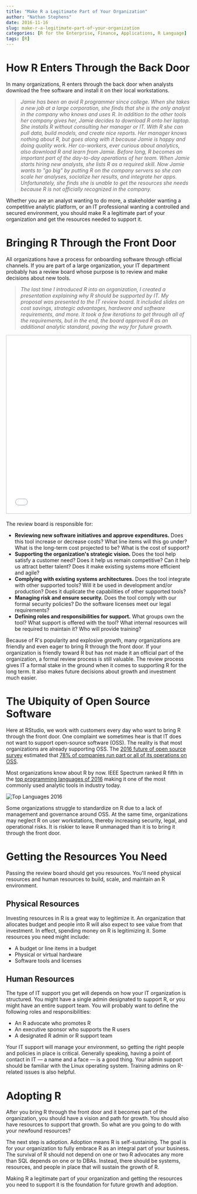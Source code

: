 ```yaml
---
title: "Make R a Legitimate Part of Your Organization"
author: "Nathan Stephens"
date: 2016-11-16
slug: make-r-a-legitimate-part-of-your-organization
categories: [R for the Enterprise, Finance, Applications, R Language]
tags: [R]
---
```


# How R Enters Through the Back Door

In many organizations, R enters through the back door when analysts download the free software and install it on their local workstations.

> _Jamie has been an avid R programmer since college. When she takes a new job at a large corporation, she finds that she is the only analyst in the company who knows and uses R. In addition to the other tools her company gives her, Jamie decides to download R onto her laptop. She installs R without consulting her manager or IT. With R she can pull data, build models, and create nice reports. Her manager knows nothing about R, but goes along with it because Jamie is happy and doing quality work. Her co-workers, ever curious about analytics, also download R and learn from Jamie. Before long, R becomes an important part of the day-to-day operations of her team. When Jamie starts hiring new analysts, she lists R as a required skill. Now Jamie wants to "go big" by putting R on the company servers so she can scale her analyses, socialize her results, and integrate her apps. Unfortunately, she finds she is unable to get the resources she needs because R is not officially recognized in the company._

Whether you are an analyst wanting to do more, a stakeholder wanting a competitive analytic platform, or an IT professional wanting a controlled and secured environment, you should make R a legitimate part of your organization and get the resources needed to support it.

# Bringing R Through the Front Door

All organizations have a process for onboarding software through official channels. If you are part of a large organization, your IT department probably has a review board whose purpose is to review and make decisions about new tools.

> _The last time I introduced R into an organization, I created a presentation explaining why R should be supported by IT. My proposal was presented to the IT review board. It included slides on cost savings, strategic advantages, hardware and software requirements, and more. It took a few iterations to get through all of the requirements, but in the end, the board approved R as an additional analytic standard, paving the way for future growth._

<iframe src="//www.slideshare.net/slideshow/embed_code/key/slRGUZHuzIA5ld" width="100%" height="485" frameborder="0" marginwidth="0" marginheight="0" scrolling="no" style="border:1px solid #CCC; border-width:1px; margin-bottom:5px; max-width: 100%;" allowfullscreen=""></iframe>

The review board is responsible for:

- **Reviewing new software initiatives and approve expenditures.** Does this tool increase or decrease costs? What line items will this go under? What is the long-term cost projected to be? What is the cost of support?
- **Supporting the organization's strategic vision.** Does the tool help satisfy a customer need? Does it help us remain competitive? Can it help us attract better talent? Does it make existing systems more efficient and agile?
- **Complying with existing systems architectures.** Does the tool integrate with other supported tools? Will it be used in development and/or production? Does it duplicate the capabilities of other supported tools?
- **Managing risk and ensure security.** Does the tool comply with our formal security policies? Do the software licenses meet our legal requirements?
- **Defining roles and responsibilities for support.** What groups own the tool? What support is offered with the tool? What internal resources will be required to maintain it? Who will provide training?

Because of R's popularity and explosive growth, many organizations are friendly and even eager to bring R through the front door. If your organization is friendly toward R but has not made it an official part of the organization, a formal review process is still valuable. The review process gives IT a formal stake in the ground when it comes to supporting R for the long term. It also makes future decisions about growth and investment much easier.

# The Ubiquity of Open Source Software

Here at RStudio, we work with customers every day who want to bring R through the front door. One complaint we sometimes hear is that IT does not want to support open-source software (OSS). The reality is that most organizations are already supporting OSS. The [2016 future of open source survey](https://www.blackducksoftware.com/2016-future-of-open-source) estimated that [78% of companies run part or all of its operations on OSS](http://www.zdnet.com/article/its-an-open-source-world-78-percent-of-companies-run-open-source-software/).

Most organizations know about R by now. IEEE Spectrum ranked R fifth in the [top programming languages of 2016](http://spectrum.ieee.org/computing/software/the-2016-top-programming-languages) making it one of the most commonly used analytic tools in industry today.

![Top Languages 2016](https://www.rstudio.com/wp-content/uploads/2016/11/top_languages2016.png)

Some organizations struggle to standardize on R due to a lack of management and governance around OSS. At the same time, organizations may neglect R on user workstations, thereby increasing security, legal, and operational risks. It is riskier to leave R unmanaged than it is to bring it through the front door.

# Getting the Resources You Need

Passing the review board should get you resources. You'll need physical resources and human resources to build, scale, and maintain an R environment.

## Physical Resources

Investing resources in R is a great way to legitimize it. An organization that allocates budget and people into R will also expect to see value from that investment. In effect, spending money on R is legitimizing it. Some resources you need might include:

- A budget or line items in a budget
- Physical or virtual hardware
- Software tools and licenses

## Human Resources

The type of IT support you get will depends on how your IT organization is structured. You might have a single admin designated to support R, or you might have an entire support team. You will probably want to define the following roles and responsibilities:

- An R advocate who promotes R
- An executive sponsor who supports the R users
- A designated R admin or R support team

Your IT support will manage your environment, so getting the right people and policies in place is critical. Generally speaking, having a point of contact in IT — a name and a face — is a good thing. Your admin support should be familiar with the Linux operating system. Training admins on R-related issues is also helpful.

# Adopting R

After you bring R through the front door and it becomes part of the organization, you should have a vision and path for growth. You should also have resources to support that growth. So what are you going to do with your newfound resources?

The next step is adoption. Adoption means R is self-sustaining. The goal is for your organization to fully embrace R as an integral part of your business. The survival of R should not depend on one or two R advocates any more than SQL depends on one or to DBAs. Instead, there should be systems, resources, and people in place that will sustain the growth of R.

Making R a legitimate part of your organization and getting the resources you need to support it is the foundation for future growth and adoption.
